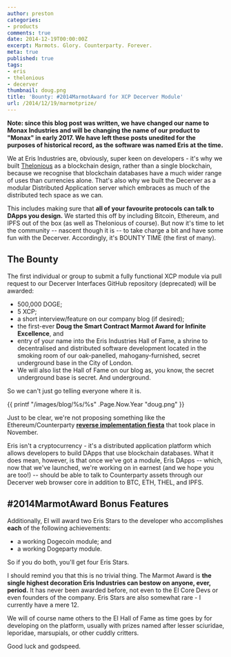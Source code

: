 ```yaml
---
author: preston
categories:
- products
comments: true
date: 2014-12-19T00:00:00Z
excerpt: Marmots. Glory. Counterparty. Forever.
meta: true
published: true
tags:
- eris
- thelonious
- decerver
thumbnail: doug.png
title: 'Bounty: #2014MarmotAward for XCP Decerver Module'
url: /2014/12/19/marmotprize/
---
```


**Note: since this blog post was written, we have changed our name to Monax Industries and will be changing the name of our product to "Monax" in early 2017. We have left these posts unedited for the purposes of historical record, as the software was named Eris at the time.**

We at Eris Industries are, obviously, super keen on developers - it's why we built [Thelonious](https://erisindustries.com/components/erisdb) as a blockchain design, rather than a single blockchain, because we recognise that blockchain databases have a much wider range of uses than currencies alone. That's also why we built the Decerver as a modular Distributed Application server which embraces as much of the distributed tech space as we can.

This includes making sure that **all of your favourite protocols can talk to DApps you design.** We started this off by including Bitcoin, Ethereum, and IPFS out of the box (as well as Thelonious of course). But now it's time to let the community -- nascent though it is -- to take charge a bit and have some fun with the Decerver. Accordingly, it's BOUNTY TIME (the first of many).

## The Bounty

The first individual or group to submit a fully functional XCP module via pull request to our Decerver Interfaces GitHub repository (deprecated) will be awarded:

* 500,000 DOGE;
* 5 XCP;
* a short interview/feature on our company blog (if desired);
* the first-ever **Doug the Smart Contract Marmot Award for Infinite Excellence**, and
* entry of your name into the Eris Industries Hall of Fame, a shrine to decentralised and distributed software development located in the smoking room of our oak-panelled, mahogany-furnished, secret underground base in the City of London.
* We will also list the Hall of Fame on our blog as, you know, the secret underground base is secret. And underground.

So we can't just go telling everyone where it is.

{{ printf "/images/blog/%s/%s" .Page.Now.Year "doug.png" }}

Just to be clear, we're not proposing something like the Ethereum/Counterparty [**reverse implementation fiesta**](http://prestonbyrne.com/2014/11/14/eris-industries-leaks-week-3/) that took place in November.

Eris isn't a cryptocurrency - it's a distributed application platform which allows developers to build DApps that use blockchain databases. What it does mean, however, is that once we've got a module, Eris DApps -- which, now that we've launched, we're working on in earnest (and we hope you are too!) -- should be able to talk to Counterparty assets through our Decerver web browser core in addition to BTC, ETH, THEL, and IPFS.

## #2014MarmotAward Bonus Features

Additionally, EI will award two Eris Stars to the developer who accomplishes **each** of the following achievements:

* a working Dogecoin module; and
* a working Dogeparty module.

So if you do both, you'll get four Eris Stars.

I should remind you that this is no trivial thing. The Marmot Award is **the single highest decoration Eris Industries can bestow on anyone, ever, period.** It has never been awarded before, not even to the EI Core Devs or even founders of the company. Eris Stars are also somewhat rare - I currently have a mere 12.

We will of course name others to the EI Hall of Fame as time goes by for developing on the platform, usually with prizes named after lesser sciuridae, leporidae, marsupials, or other cuddly critters.

Good luck and godspeed.
